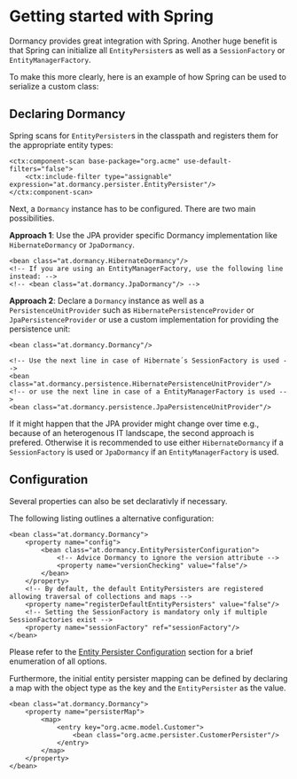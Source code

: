 # Getting started with Spring #

Dormancy provides great integration with Spring.
Another huge benefit is that Spring can initialize all `EntityPersister`s as well as a `SessionFactory` or `EntityManagerFactory`.

To make this more clearly, here is an example of how Spring can be used to serialize a custom class:

## Declaring Dormancy ##

Spring scans for `EntityPersister`s in the classpath and registers them for the appropriate entity types:

```
<ctx:component-scan base-package="org.acme" use-default-filters="false">
	<ctx:include-filter type="assignable" expression="at.dormancy.persister.EntityPersister"/>
</ctx:component-scan>
```

Next, a `Dormancy` instance has to be configured. There are two main possibilities.

**Approach 1**: Use the JPA provider specific Dormancy implementation like `HibernateDormancy` or `JpaDormancy`.
```
<bean class="at.dormancy.HibernateDormancy"/>	
<!-- If you are using an EntityManagerFactory, use the following line instead: -->
<!-- <bean class="at.dormancy.JpaDormancy"/> -->
```

**Approach 2**: Declare a `Dormancy` instance as well as a `PersistenceUnitProvider` such as `HibernatePersistenceProvider` or `JpaPersistenceProvider` or use a custom implementation for providing the persistence unit:
```
<bean class="at.dormancy.Dormancy"/>

<!-- Use the next line in case of Hibernate´s SessionFactory is used -->
<bean class="at.dormancy.persistence.HibernatePersistenceUnitProvider"/>
<!-- or use the next line in case of a EntityManagerFactory is used -->
<bean class="at.dormancy.persistence.JpaPersistenceUnitProvider"/>
```

If it might happen that the JPA provider might change over time e.g., because of an heterogenous IT landscape, the second approach is prefered. Otherwise it is recommended to use either `HibernateDormancy` if a `SessionFactory` is used or `JpaDormancy` if an `EntityManagerFactory` is used.

## Configuration ##

Several properties can also be set declarativly if necessary.

The following listing outlines a alternative configuration:

```
<bean class="at.dormancy.Dormancy">
	<property name="config">
		<bean class="at.dormancy.EntityPersisterConfiguration">
			<!-- Advice Dormancy to ignore the version attribute -->
			<property name="versionChecking" value="false"/>
		</bean>
	</property>
	<!-- By default, the default EntityPersisters are registered allowing traversal of collections and maps -->
	<property name="registerDefaultEntityPersisters" value="false"/>
	<!-- Setting the SessionFactory is mandatory only if multiple SessionFactories exist -->
	<property name="sessionFactory" ref="sessionFactory"/>
</bean>
```

Please refer to the [Entity Persister Configuration](EntityPersisterConfiguration.md) section for a brief enumeration of all options.

Furthermore, the initial entity persister mapping can be defined by declaring a map with the object type as the key and the `EntityPersister` as the value.

```
<bean class="at.dormancy.Dormancy">
	<property name="persisterMap">
		<map>
			<entry key="org.acme.model.Customer">
				<bean class="org.acme.persister.CustomerPersister"/>
			</entry>
		</map>
	</property>
</bean>
```